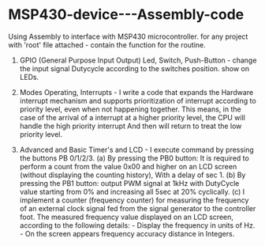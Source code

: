 # MSP430-device---Assembly-code
Using Assembly to interface with MSP430 microcontroller. for any project with 'root' file attached - contain the function for the routine.

1. GPIO (General Purpose Input Output) Led, Switch, Push-Button - change the input signal Dutycycle according to the switches position. show on LEDs.

2. Modes Operating, Interrupts - I write a code that expands the Hardware interrupt mechanism and supports prioritization of interrupt according to
   priority level, even when not happening together. This means, in the case of the arrival of a interrupt at a higher priority level, 
   the CPU will handle the high priority interrupt And then will return to treat the low priority level. 
   
3. Advanced and Basic Timer's and LCD - I execute command by pressing the buttons PB 0/1/2/3.
   (a) By pressing the PB0 button:
       It is required to perform a count from the value 0x00 and higher on an LCD screen (without displaying the counting history),
       With a delay of sec 1.
   (b) By pressing the PB1 button:
       output PWM signal at 1kHz with DutyCycle value starting from 0% and increasing all
       5sec at 20% cyclically.
   (c) I implement a counter (frequency counter) for measuring the frequency of an external clock signal fed from the signal generator to the controller foot.
       The measured frequency value displayed on an LCD screen, according to the following details:
       - Display the frequency in units of Hz.
       - On the screen appears frequency accuracy distance in Integers.

